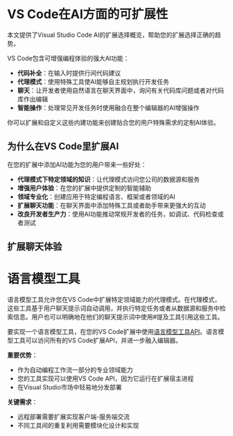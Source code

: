 # VS Code在AI方面的可扩展性
本文提供了Visual Studio Code AI的扩展选择概览，帮助您的扩展选择正确的趋势。

VS Code包含可增强编程体验的强大AI功能：
- **代码补全**：在输入时提供行间代码建议
- **代理模式**：使用特殊工具使AI能够自主规划执行开发任务
- **聊天**：让开发者使用自然语言在聊天界面中，询问有关代码库问题或者对代码库作出编辑
- **智能操作**：处理常见开发任务时使用融合在整个编辑器的AI增强操作

你可以扩展和自定义这些内建功能来创建贴合您的用户特殊需求的定制AI体验。

## 为什么在VS Code里扩展AI

在您的扩展中添加AI功能为您的用户带来一些好处：
- **代理模式下特定领域的知识**：让代理模式访问您公司的数据源和服务
- **增强用户体验**：在您的扩展中提供定制的智能辅助
- **领域专业化**：创建应用于特定编程语言、框架或者领域的AI
- **扩展聊天功能**：在聊天界面中添加特殊工具或者助手带来更强大的互动
- **改良开发者生产力**：使用AI功能推动常规开发者的任务，如调试、代码检查或者测试

## 扩展聊天体验
# 语言模型工具
语言模型工具允许您在VS Code中扩展特定领域能力的代理模式。在代理模式，这些工具基于用户聊天提示词自动调用，并执行特定任务或者从数据源和服务中检索信息。用户也可以明确地在他们的聊天提示词中使用#提及工具引用这些工具。

要实现一个语言模型工具，在您的VS Code扩展中使用[语言模型工具API](/4.%20扩展指南/2.%20AI.md#工具)。语言模型工具可以访问所有的VS Code扩展API，并进一步融入编辑器。

**重要优势**：
- 作为自动编程工作流一部分的专业领域能力
- 您的工具实现可以使用VS Code API，因为它运行在扩展宿主进程
- 在Visual Studio市场中轻易地分发部署

**关键需求**：
- 远程部署需要扩展实现客户端-服务端交流
- 不同工具间的重复利用需要模块化设计和实现